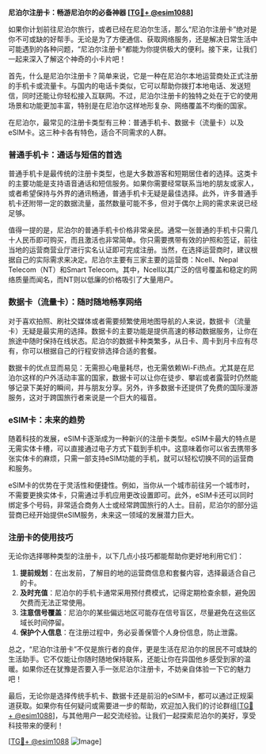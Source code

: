 **尼泊尔注册卡：畅游尼泊尔的必备神器 [[TG💪+ @esim1088](https://t.me/s/esim1088)]**

如果你计划前往尼泊尔旅行，或者已经在尼泊尔生活，那么“尼泊尔注册卡”绝对是你不可或缺的好帮手。无论是为了方便通信、获取网络服务，还是解决日常生活中可能遇到的各种问题，“尼泊尔注册卡”都能为你提供极大的便利。接下来，让我们一起来深入了解这个神奇的小卡片吧！

首先，什么是尼泊尔注册卡？简单来说，它是一种在尼泊尔本地运营商处正式注册的手机卡或流量卡。与国内的电话卡类似，它可以帮助你拨打本地电话、发送短信，同时还能让你轻松接入互联网。不过，尼泊尔注册卡的独特之处在于它的使用场景和功能更加丰富，特别是在尼泊尔这样地形复杂、网络覆盖不均衡的国家。

在尼泊尔，最常见的注册卡类型有三种：普通手机卡、数据卡（流量卡）以及eSIM卡。这三种卡各有特色，适合不同需求的人群。

### 普通手机卡：通话与短信的首选

普通手机卡是最传统的注册卡类型，也是大多数游客和短期居住者的选择。这类卡的主要功能是支持语音通话和短信服务。如果你需要经常联系当地的朋友或家人，或者希望保持与外界的通讯畅通，普通手机卡无疑是最佳选择。此外，许多普通手机卡还附带一定的数据流量，虽然数量可能不多，但对于偶尔上网的需求来说已经足够。

值得一提的是，尼泊尔的普通手机卡价格非常亲民。通常一张普通的手机卡只需几十人民币即可购买，而且激活也非常简单。你只需要携带有效的护照和签证，前往当地的运营商营业厅进行实名认证即可完成注册。当然，在选择运营商时，建议根据自己的实际需求来决定。尼泊尔主要有三家主要的运营商：Ncell、Nepal Telecom（NT）和Smart Telecom。其中，Ncell以其广泛的信号覆盖和稳定的网络质量而闻名，而NT则以低廉的价格吸引了大量用户。

### 数据卡（流量卡）：随时随地畅享网络

对于喜欢拍照、刷社交媒体或者需要频繁使用地图导航的人来说，数据卡（流量卡）无疑是最实用的选择。数据卡的主要功能是提供高速的移动数据服务，让你在旅途中随时保持在线状态。尼泊尔的数据卡种类繁多，从日卡、周卡到月卡应有尽有，你可以根据自己的行程安排选择合适的套餐。

数据卡的优点显而易见：无需担心电量耗尽，也无需依赖Wi-Fi热点。尤其是在尼泊尔这样的户外活动丰富的国家，数据卡可以让你在徒步、攀岩或者露营时仍然能够记录下美好的瞬间，并与朋友分享。另外，许多数据卡还提供了免费的国际漫游服务，这对于跨国旅行者来说是一个巨大的福音。

### eSIM卡：未来的趋势

随着科技的发展，eSIM卡逐渐成为一种新兴的注册卡类型。eSIM卡最大的特点是无需实体卡槽，可以直接通过电子方式下载到手机中。这意味着你可以省去携带多张实体卡的麻烦，只需一部支持eSIM功能的手机，就可以轻松切换不同的运营商和服务。

eSIM卡的优势在于灵活性和便捷性。例如，当你从一个城市前往另一个城市时，不需要更换实体卡，只需通过手机应用更改设置即可。此外，eSIM卡还可以同时绑定多个号码，非常适合商务人士或经常跨国旅行的人士。目前，尼泊尔的部分运营商已经开始提供eSIM服务，未来这一领域的发展潜力巨大。

### 注册卡的使用技巧

无论你选择哪种类型的注册卡，以下几点小技巧都能帮助你更好地利用它们：

1. **提前规划**：在出发前，了解目的地的运营商信息和套餐内容，选择最适合自己的卡。
2. **及时充值**：尼泊尔的手机卡通常采用预付费模式，记得定期检查余额，避免因欠费而无法正常使用。
3. **注意信号覆盖**：尼泊尔的某些偏远地区可能存在信号盲区，尽量避免在这些区域长时间停留。
4. **保护个人信息**：在注册过程中，务必妥善保管个人身份信息，防止泄露。

总之，“尼泊尔注册卡”不仅是旅行者的良伴，更是生活在尼泊尔的居民不可或缺的生活助手。它不仅能让你随时随地保持联系，还能让你在异国他乡感受到家的温暖。如果你还在犹豫是否要入手一张尼泊尔注册卡，不妨亲自体验一下它的魅力吧！

最后，无论你是选择传统手机卡、数据卡还是前沿的eSIM卡，都可以通过正规渠道获取。如果你有任何疑问或需要进一步的帮助，欢迎加入我们的讨论群组[[TG💪+ @esim1088](https://t.me/s/esim1088)]，与其他用户一起交流经验。让我们一起探索尼泊尔的美好，享受科技带来的便利！

[[TG💪+ @esim1088](https://t.me/s/esim1088) ![Image](https://i.postimg.cc/4NQfJmqS/Snipaste-2025-05-13-00-14-12.png)]